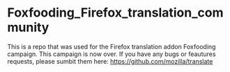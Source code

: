 # Foxfooding_Firefox_translation_community
This is a repo that was used for the Firefox translation addon Foxfooding campaign. This campaign is now over. If you have any bugs or feautures requests, please sumbit them here: https://github.com/mozilla/translate
